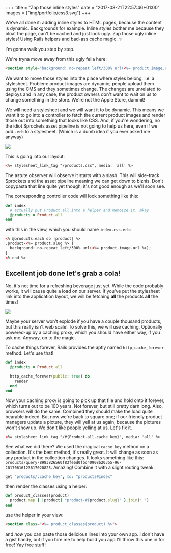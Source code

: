 +++
title = "Zap those inline styles"
date = "2017-08-21T22:57:46+01:00"
images = ["img/portfolio/css3.svg"]
+++

We‘ve all done it: adding inline styles to HTML pages, because the content is dynamic. Backgrounds for example. Inline styles bother me because they bloat the page, can't be cached and just look ugly. Zap those ugly inline styles! Using Rails helpers and bad-ass cache magic. ✨
<!--more-->

I'm gonna walk you step by step.

We're tryna move away from this ugly fella here:

``` html
<section style="background: no-repeat left/300% url(<%= product.image.url %>);">
```

We want to move those styles into the place where styles belong, i.e. a stylesheet. Problem: product images are dynamic; people upload them using the CMS and they sometimes change. The changes are unrelated to deploys and in any case, the product owners don't want to wait on us to change something in the store. We're not the Apple Store, dammit!

We will need a stylesheet and we will want it to be dynamic. This means we want it to go into a controller to fetch the current product images and render those out into something that looks like CSS. And, if you're wondering, no the idiot Sprockets asset pipeline is not going to help us here, even if we add `.erb` to a stylesheet. (Which is a dumb idea if you ever asked me anyway)

<img src="/img/portfolio/530e685201681a4c402b382055389a6f0fcea5941705e348634c53502ca3813e.jpg">

This is going into our layout:

``` html
<%= stylesheet_link_tag "/products.css", media: 'all' %>
```

The astute observer will observe it starts with a slash. This will side-track Sprockets and the asset pipeline meaning we can get down to biznis. Don't copypasta that line quite yet though; it's not good enough as we'll soon see.

The corresponding controller code will look something like this:

``` ruby
def index
  # actually put Product.all into a helper and memoize it. mkay
  @products = Product.all
end
```

with this in the view, which you should name `index.css.erb`:

``` html
<% @products.each do |product| %>
.product-<%= product.slug %> {
  background: no-repeat left/300% url(<%= product.image.url %>);
}
<% end %>
```

## Excellent job done let's grab a cola!

No, it's not time for a refreshing beverage just yet. While the code probably works, it will cause quite a load on our server. If you've put the stylesheet link into the application layout, we will be fetching **all** the products **all** the times!

<img src="/img/portfolio/a89022ec566abec5307db616b0aaa20adfecd8101f0936a99ac9cef5603b30a6.jpg">

Maybe your server won't explode if you have a couple thousand products, but this really isn't web scale! To solve this, we will use caching. Optionally powered-up by a caching proxy, which you should have either way, if you ask me. Anyway, on to the magic.

To cache things forever, Rails provides the aptly named `http_cache_forever` method. Let's use that!

``` ruby
def index
  @products = Product.all

  http_cache_forever(public: true) do
    render
  end
end
```

Now your caching proxy is going to pick up that file and hold onto it forever, which turns out to be 100 years. Not forever, but still pretty darn long. Also, browsers will do the same. Combined they should make the load quite bearable indeed. But now we're back to square one; if our friendly product managers update a picture, they will yell at us again, because the pictures won't show up. We don't like people yelling at us. Let's fix it.

``` html
<%= stylesheet_link_tag "/#{Product.all.cache_key}", media: 'all' %>
```

See what we did there? We used the magical `cache_key` method on a collection. It's the best method, it's really great. It will change as soon as any product in the collection changes. It looks something like this: `products/query-8983826560f83fe6d0fbc40908b20355-96-20170616123617020825`. Amazing! Combine it with a slight routing tweak:

``` ruby
get "products/:cache_key", to: "products#index"
```

then render the classes using a helper:

``` ruby
def product_classes(product)
  product.map { |product| "product-#{product.slug}" }.join(' ')
end
```

use the helper in your view:

``` html
<section class="<%= product_classes(product) %>">
```

and *now* you can paste those delicious lines into your own app. I don't have a gist handy, but if you hire me to help build you app I'll throw this one in for free! Yay free stuff!
